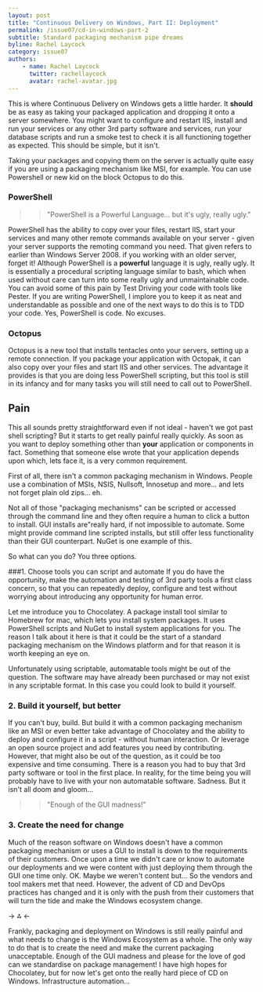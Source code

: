```yaml
---
layout: post
title: "Continuous Delivery on Windows, Part II: Deployment"
permalink: /issue07/cd-in-windows-part-2
subtitle: Standard packaging mechanism pipe dreams
byline: Rachel Laycock
category: issue07
authors:
    - name: Rachel Laycock
      twitter: rachellaycock
      avatar: rachel-avatar.jpg
---
```

This is where Continuous Delivery on Windows gets a little harder. It **should** be as easy as taking your packaged application and dropping it onto a server somewhere. You might want to configure and restart IIS, install and run your services or any other 3rd party software and services, run your database scripts and run a smoke test to check it is all functioning together as expected. This should be simple, but it isn't.

Taking your packages and copying them on the server is actually quite easy if you are using a packaging mechanism like MSI, for example. You can use Powershell or new kid on the block Octopus to do this.

### PowerShell

>> "PowerShell is a Powerful Language… but it's ugly, really ugly."

PowerShell has the ability to copy over your files, restart IIS, start your services and many other remote commands available on your server - given your server supports the remoting command you need. That given refers to earlier than Windows Server 2008. if you working with an older server, forget it! Although PowerShell is a **powerful** language it is ugly, really ugly. It is essentially a procedural scripting language similar to bash, which when used without care can turn into some really ugly and unmaintainable code. You can avoid some of this pain by Test Driving your code with tools like Pester. If you are writing PowerShell, I implore you to keep it as neat and understandable as possible and one of the next ways to do this is to TDD your code. Yes, PowerShell is code. No excuses.

### Octopus
Octopus is a new tool that installs tentacles onto your servers, setting up a remote connection. If you package your application with Octopak, it can also copy over your files and start IIS and other services. The advantage it provides is that you are doing less PowerShell scripting, but this tool is still in its infancy and for many tasks you will still need to call out to PowerShell.

## Pain
This all sounds pretty straightforward even if not ideal - haven't we got past shell scripting? But it starts to get really painful really quickly. As soon as you want to deploy something other than **your** application or components in fact. Something that someone else wrote that your application depends upon which, lets face it, is a very common requirement.

First of all, there isn't a common packaging mechanism in Windows. People use a combination of MSIs, NSIS, Nullsoft, Innosetup and more… and lets not forget plain old zips… eh.

Not all of those "packaging mechanisms" can be scripted or accessed through the command line and they often require a human to click a button to install. GUI installs are"really hard, if not impossible to automate. Some might provide command line scripted installs, but still offer less functionality than their GUI counterpart. NuGet is one example of this. 

So what can you do? You three options.

###1. Choose tools you can script and automate
If you do have the opportunity, make the automation and testing of 3rd party tools a first class concern, so that you can repeatedly deploy, configure and test without worrying about introducing any opportunity for human error. 

Let me introduce you to Chocolatey. A package install tool similar to Homebrew for mac, which lets you install system packages. It uses PowerShell scripts and NuGet to install system applications for you. The reason I talk about it here is that it could be the start of a standard packaging mechanism on the Windows platform and for that reason it is worth keeping an eye on.

Unfortunately using scriptable, automatable tools might be out of the question. The software may have already been purchased or may not exist in any scriptable format. In this case you could look to build it yourself.

### 2. Build it yourself, but better
If you can't buy, build. But build it with a common packaging mechanism like an MSI or even better take advantage of Chocolatey and the ability to deploy and configure it in a script - without human interaction. Or leverage an open source project and add features you need by contributing. However, that might also be out of the question, as it could be too expensive and time consuming. There is a reason you had to buy that 3rd party software or tool in the first place. In reality, for the time being you will probably have to live with your non automatable software. Sadness. But it isn't all doom and gloom…

>> "Enough of the GUI madness!"

### 3. Create the need for change
Much of the reason software on Windows doesn't have a common packaging mechanism or uses a GUI to install is down to the requirements of their customers. Once upon a time we didn't care or know to automate our deployments and we were content with just deploying them through the GUI one time only. OK. Maybe we weren't content but... So the vendors and tool makers met that need. However, the advent of CD and DevOps practices has changed and it is only with the push from their customers that will turn the tide and make the Windows ecosystem change.

-> ⁂ <-

Frankly, packaging and deployment on Windows is still really painful and what needs to change is the Windows Ecosystem as a whole. The only way to do that is to create the need and make the current packaging unacceptable. Enough of the GUI madness and please for the love of god can we standardise on package management! I have high hopes for Chocolatey, but for now let's get onto the really hard piece of CD on Windows. Infrastructure automation…

